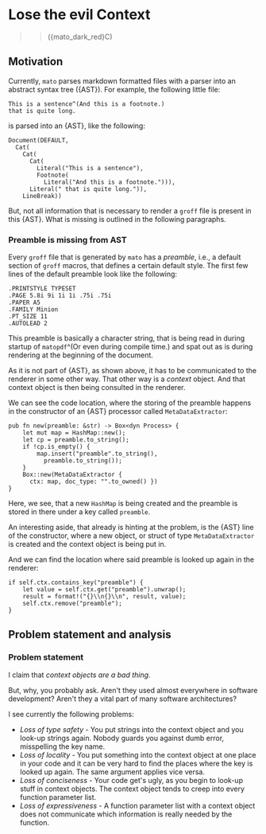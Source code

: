# Lose the evil Context
>>(\{mato_dark_red}C)

## Motivation

Currently, `mato` parses markdown formatted files with a parser into
an abstract syntax tree ({AST}). For example, the following little
file:

```
This is a sentence^(And this is a footnote.)
that is quite long.
```

is parsed into an {AST}, like the following:

```
Document(DEFAULT, 
  Cat(
    Cat(
      Cat(
        Literal("This is a sentence"), 
        Footnote(
          Literal("And this is a footnote."))), 
      Literal(" that is quite long.")), 
    LineBreak))
```

But, not all information that is necessary to render a `groff` file
is present in this {AST}. What is missing is outlined in the following
paragraphs.

### Preamble is missing from AST

Every `groff` file that is generated by `mato` has a _preamble_,
i.e., a default section of `groff` macros, that defines a certain
default style.  The first few lines of the default preamble look
like the following:

```
.PRINTSTYLE TYPESET
.PAGE 5.8i 9i 1i 1i .75i .75i
.PAPER A5
.FAMILY Minion
.PT_SIZE 11
.AUTOLEAD 2
```

This preamble is basically a character string, that
is being read in during startup of `matopdf`^(Or even during compile
time.) and spat out as is during rendering at the beginning of the
document.

As it is not part of {AST}, as shown above, it has to be communicated
to the renderer in some other way. That other way is a *context*
object. And that context object is then being consulted in the
renderer.

We can see the code location, where the storing of the preamble
happens in the constructor of an {AST} processor called `MetaDataExtractor`:

```
pub fn new(preamble: &str) -> Box<dyn Process> {
    let mut map = HashMap::new();
    let cp = preamble.to_string();
    if !cp.is_empty() {
        map.insert("preamble".to_string(),
          preamble.to_string());
    }
    Box::new(MetaDataExtractor {
      ctx: map, doc_type: "".to_owned() })
}
```

Here, we see, that a new `HashMap` is being created and the preamble
is stored in there under a key called `preamble`.

An interesting aside, that already is hinting at the problem, is the
{AST} line of the constructor, where a new object, or struct of type
`MetaDataExtractor` is created and the context object is being put
in.

And we can find the location where said preamble is looked up again
in the renderer:

```
if self.ctx.contains_key("preamble") {
    let value = self.ctx.get("preamble").unwrap();
    result = format!("{}\\n{}\\n", result, value);
    self.ctx.remove("preamble");
}
```

## Problem statement and analysis

### Problem statement

I claim that _context objects are a bad thing_.

But, why, you probably ask. Aren't they used almost everywhere in
software development? Aren't they a vital part of many software
architectures?

I see currently the following problems:

* _Loss of type safety_ - You put strings into the context object and you look-up strings again. Nobody guards you against dumb error, misspelling the key name.
* _Loss of locality_ - You put something into the context object at one place in your code and it can be very hard to find the places where the key is looked up again. The same argument applies vice versa.
* _Loss of conciseness_ - Your code get's ugly, as you begin to look-up stuff in context objects. The context object tends to creep into every function parameter list.
* _Loss of expressiveness_ - A function parameter list with a context object does not communicate which information is really needed by the function.
